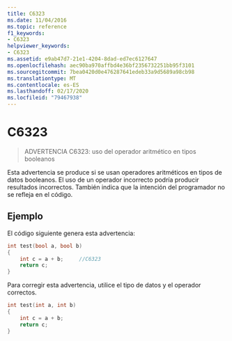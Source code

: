 ```yaml
---
title: C6323
ms.date: 11/04/2016
ms.topic: reference
f1_keywords:
- C6323
helpviewer_keywords:
- C6323
ms.assetid: e9ab47d7-21e1-4204-8dad-ed7ec6127647
ms.openlocfilehash: aec90ba970affbd4e36bf2356732251bb95f3101
ms.sourcegitcommit: 7bea0420d0e476287641edeb33a9d5689a98cb98
ms.translationtype: MT
ms.contentlocale: es-ES
ms.lasthandoff: 02/17/2020
ms.locfileid: "79467938"
---
```

# <a name="c6323"></a>C6323

> ADVERTENCIA C6323: uso del operador aritmético en tipos booleanos

Esta advertencia se produce si se usan operadores aritméticos en tipos de datos booleanos. El uso de un operador incorrecto podría producir resultados incorrectos. También indica que la intención del programador no se refleja en el código.

## <a name="example"></a>Ejemplo

El código siguiente genera esta advertencia:

```cpp
int test(bool a, bool b)
{
    int c = a + b;     //C6323
    return c;
}
```

Para corregir esta advertencia, utilice el tipo de datos y el operador correctos.

```cpp
int test(int a, int b)
{
    int c = a + b;
    return c;
}
```
